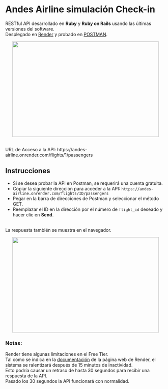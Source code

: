 # Andes Airline simulación Check-in
RESTful API desarrollado en **Ruby** y **Ruby on Rails** usando las últimas versiones del software.<br>
Desplegado en [Render](https://render.com/) y probado en [POSTMAN](https://www.postman.com/).
<p align="center">
  <img width="460" height="300" src="https://i.imgur.com/kxxai5o.png">
</p>
<br>
URL de Acceso a la API: https://andes-airline.onrender.com/flights/1/passengers

## Instrucciones
- Si se desea probar la API en Postman, se requerirá una cuenta gratuita.
- Copiar la siguiente dirección para acceder a la API:
`https://andes-airline.onrender.com/flights/ID/passengers`
- Pegar en la barra de direcciones de Postman y seleccionar el método GET.
- Reemplazar el ID en la dirección por el número de `flight_id` deseado y hacer clic en **Send**.
<br>
La respuesta también se muestra en el navegador.<br>
<p align="center">
  <img width="460" height="300" src="https://i.imgur.com/kM7jOvz.png">
</p>

### Notas:
Render tiene algunas limitaciones en el Free Tier.<br>
Tal como se indica en la [documentación](https://render.com/docs/free#free-web-services) de la página web de Render, el sistema se ralentizará después de 15 minutos de inactividad.<br>
Esto podría causar un retraso de hasta 30 segundos para recibir una respuesta de la API.<br>
Pasado los 30 segundos la API funcionará con normalidad.<br>
